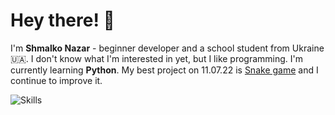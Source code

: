 # Hey there! 👋
I'm **Shmalko Nazar** - beginner developer and a school student from Ukraine 🇺🇦. I don't know what I'm interested in yet, but I like programming. I'm currently learning **Python**. My best project on 11.07.22 is [Snake game](https://github.com/Nazar0360/Snake) and I continue to improve it.

![Skills](https://skillicons.dev/icons?i=py)
